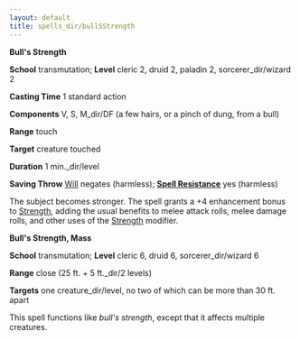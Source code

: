 ```yaml
---
layout: default
title: spells_dir/bullSStrength
---
```

 **Bull's Strength**

**School** transmutation; **Level** cleric 2, druid 2, paladin 2, sorcerer_dir/wizard 2

**Casting Time** 1 standard action

**Components** V, S, M_dir/DF (a few hairs, or a pinch of dung, from a bull)

**Range** touch

**Target** creature touched

**Duration** 1 min._dir/level

**Saving Throw** [Will](../combat#_will) negates (harmless); **[Spell Resistance](../glossary#_spell-resistance)** yes (harmless)

The subject becomes stronger. The spell grants a +4 enhancement bonus to [Strength](../gettingStarted#_strength), adding the usual benefits to melee attack rolls, melee damage rolls, and other uses of the [Strength](../gettingStarted#_strength) modifier.

**Bull's Strength, Mass**

**School** transmutation; **Level** cleric 6, druid 6, sorcerer_dir/wizard 6

**Range** close (25 ft. + 5 ft._dir/2 levels)

**Targets** one creature_dir/level, no two of which can be more than 30 ft. apart

This spell functions like _bull's strength_, except that it affects multiple creatures.

